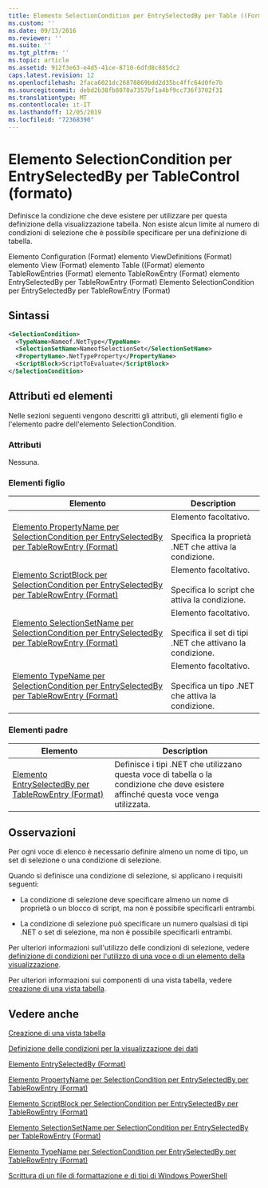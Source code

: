 ```yaml
---
title: Elemento SelectionCondition per EntrySelectedBy per Table ((Format) | Microsoft Docs
ms.custom: ''
ms.date: 09/13/2016
ms.reviewer: ''
ms.suite: ''
ms.tgt_pltfrm: ''
ms.topic: article
ms.assetid: 912f3e63-e4d5-41ce-8710-6dfd8c885dc2
caps.latest.revision: 12
ms.openlocfilehash: 2faca6021dc26878869bdd2d35bc4ffc64d0fe7b
ms.sourcegitcommit: debd2b38fb8070a7357bf1a4bf9cc736f3702f31
ms.translationtype: MT
ms.contentlocale: it-IT
ms.lasthandoff: 12/05/2019
ms.locfileid: "72368390"
---
```

# <a name="selectioncondition-element-for-entryselectedby-for-tablecontrol-format"></a>Elemento SelectionCondition per EntrySelectedBy per TableControl (formato)

Definisce la condizione che deve esistere per utilizzare per questa definizione della visualizzazione tabella. Non esiste alcun limite al numero di condizioni di selezione che è possibile specificare per una definizione di tabella.

Elemento Configuration (Format) elemento ViewDefinitions (Format) elemento View (Format) elemento Table ((Format) elemento TableRowEntries (Format) elemento TableRowEntry (Format) elemento EntrySelectedBy per TableRowEntry (Format) Elemento SelectionCondition per EntrySelectedBy per TableRowEntry (Format)

## <a name="syntax"></a>Sintassi

```xml
<SelectionCondition>
  <TypeName>Nameof.NetType</TypeName>
  <SelectionSetName>NameofSelectionSet</SelectionSetName>
  <PropertyName>.NetTypeProperty</PropertyName>
  <ScriptBlock>ScriptToEvaluate</ScriptBlock>
</SelectionCondition>
```

## <a name="attributes-and-elements"></a>Attributi ed elementi

Nelle sezioni seguenti vengono descritti gli attributi, gli elementi figlio e l'elemento padre dell'elemento SelectionCondition.

### <a name="attributes"></a>Attributi

Nessuna.

### <a name="child-elements"></a>Elementi figlio

|Elemento|Description|
|-------------|-----------------|
|[Elemento PropertyName per SelectionCondition per EntrySelectedBy per TableRowEntry (Format)](./propertyname-element-for-selectioncondition-for-entryselectedby-for-tablerowentry-format.md)|Elemento facoltativo.<br /><br /> Specifica la proprietà .NET che attiva la condizione.|
|[Elemento ScriptBlock per SelectionCondition per EntrySelectedBy per TableRowEntry (Format)](./scriptblock-element-for-selectioncondition-for-entryselectedby-for-tablecontrol-format.md)|Elemento facoltativo.<br /><br /> Specifica lo script che attiva la condizione.|
|[Elemento SelectionSetName per SelectionCondition per EntrySelectedBy per TableRowEntry (Format)](./selectionsetname-element-for-selectioncondition-for-entryselectedby-for-tablecontrol-format.md)|Elemento facoltativo.<br /><br /> Specifica il set di tipi .NET che attivano la condizione.|
|[Elemento TypeName per SelectionCondition per EntrySelectedBy per TableRowEntry (Format)](./typename-element-for-selectioncondition-for-entryselectedby-for-tablecontrol-format.md)|Elemento facoltativo.<br /><br /> Specifica un tipo .NET che attiva la condizione.|

### <a name="parent-elements"></a>Elementi padre

|Elemento|Description|
|-------------|-----------------|
|[Elemento EntrySelectedBy per TableRowEntry (Format)](./entryselectedby-element-for-tablerowentry-for-tablecontrol-format.md)|Definisce i tipi .NET che utilizzano questa voce di tabella o la condizione che deve esistere affinché questa voce venga utilizzata.|

## <a name="remarks"></a>Osservazioni

Per ogni voce di elenco è necessario definire almeno un nome di tipo, un set di selezione o una condizione di selezione.

Quando si definisce una condizione di selezione, si applicano i requisiti seguenti:

- La condizione di selezione deve specificare almeno un nome di proprietà o un blocco di script, ma non è possibile specificarli entrambi.

- La condizione di selezione può specificare un numero qualsiasi di tipi .NET o set di selezione, ma non è possibile specificarli entrambi.

Per ulteriori informazioni sull'utilizzo delle condizioni di selezione, vedere [definizione di condizioni per l'utilizzo di una voce o di un elemento della visualizzazione](./defining-conditions-for-displaying-data.md).

Per ulteriori informazioni sui componenti di una vista tabella, vedere [creazione di una vista tabella](./creating-a-table-view.md).

## <a name="see-also"></a>Vedere anche

[Creazione di una vista tabella](./creating-a-table-view.md)

[Definizione delle condizioni per la visualizzazione dei dati](./defining-conditions-for-displaying-data.md)

[Elemento EntrySelectedBy (Format)](./entryselectedby-element-for-tablerowentry-for-tablecontrol-format.md)

[Elemento PropertyName per SelectionCondition per EntrySelectedBy per TableRowEntry (Format)](./propertyname-element-for-selectioncondition-for-entryselectedby-for-tablerowentry-format.md)

[Elemento ScriptBlock per SelectionCondition per EntrySelectedBy per TableRowEntry (Format)](./scriptblock-element-for-selectioncondition-for-entryselectedby-for-tablecontrol-format.md)

[Elemento SelectionSetName per SelectionCondition per EntrySelectedBy per TableRowEntry (Format)](./selectionsetname-element-for-selectioncondition-for-entryselectedby-for-tablecontrol-format.md)

[Elemento TypeName per SelectionCondition per EntrySelectedBy per TableRowEntry (Format)](./typename-element-for-selectioncondition-for-entryselectedby-for-tablecontrol-format.md)

[Scrittura di un file di formattazione e di tipi di Windows PowerShell](./writing-a-powershell-formatting-file.md)
